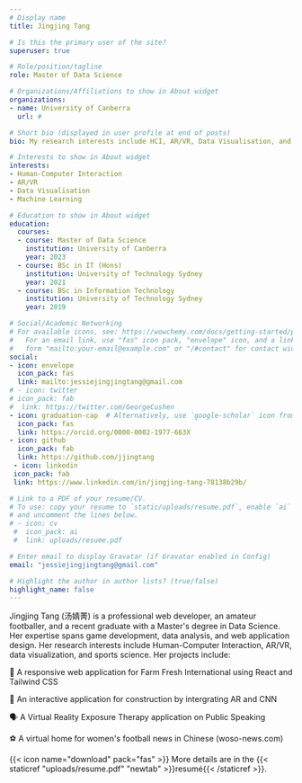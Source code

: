 ```yaml
---
# Display name
title: Jingjing Tang

# Is this the primary user of the site?
superuser: true

# Role/position/tagline
role: Master of Data Science

# Organizations/Affiliations to show in About widget
organizations:
- name: University of Canberra
  url: #

# Short bio (displayed in user profile at end of posts)
bio: My research interests include HCI, AR/VR, Data Visualisation, and ML.

# Interests to show in About widget
interests:
- Human-Computer Interaction
- AR/VR
- Data Visualisation
- Machine Learning

# Education to show in About widget
education:
  courses:
  - course: Master of Data Science
    institution: University of Canberra
    year: 2023
  - course: BSc in IT (Hons)
    institution: University of Technology Sydney
    year: 2021
  - course: BSc in Information Technology
    institution: University of Technology Sydney
    year: 2019

# Social/Academic Networking
# For available icons, see: https://wowchemy.com/docs/getting-started/page-builder/#icons
#   For an email link, use "fas" icon pack, "envelope" icon, and a link in the
#   form "mailto:your-email@example.com" or "/#contact" for contact widget.
social:
- icon: envelope
  icon_pack: fas
  link: mailto:jessiejingjingtang@gmail.com
# - icon: twitter
# icon_pack: fab
#  link: https://twitter.com/GeorgeCushen
- icon: graduation-cap  # Alternatively, use `google-scholar` icon from `ai` icon pack
  icon_pack: fas
  link: https://orcid.org/0000-0002-1977-663X
- icon: github
  icon_pack: fab
  link: https://github.com/jjingtang
 - icon: linkedin
 icon_pack: fab
 link: https://www.linkedin.com/in/jingjing-tang-78138b29b/

# Link to a PDF of your resume/CV.
# To use: copy your resume to `static/uploads/resume.pdf`, enable `ai` icons in `params.toml`, 
# and uncomment the lines below.
# - icon: cv
 #  icon_pack: ai
 #  link: uploads/resume.pdf

# Enter email to display Gravatar (if Gravatar enabled in Config)
email: "jessiejingjingtang@gmail.com"

# Highlight the author in author lists? (true/false)
highlight_name: false
---
```


Jingjing Tang (汤婧菁) is a professional web developer, an amateur footballer, and a recent graduate with a Master's degree in Data Science. Her expertise spans game development, data analysis, and web application design. Her research interests include Human-Computer Interaction, AR/VR, data visualization, and sports science. Her projects include:

🌾 A responsive web application for Farm Fresh International using React and Tailwind CSS

📝 An interactive application for construction by intergrating AR and CNN

🗣️ A Virtual Reality Exposure Therapy application on Public Speaking

⚽️ A virtual home for women's football news in Chinese (woso-news.com)




{{< icon name="download" pack="fas" >}} More details are in the {{< staticref "uploads/resume.pdf" "newtab" >}}resumé{{< /staticref >}}.
